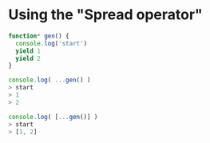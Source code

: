 # Using the "Spread operator"

```js
function* gen() {
  console.log('start')
  yield 1
  yield 2
}

console.log( ...gen() )
> start
> 1
> 2

console.log( [...gen()] )
> start
> [1, 2]
```
